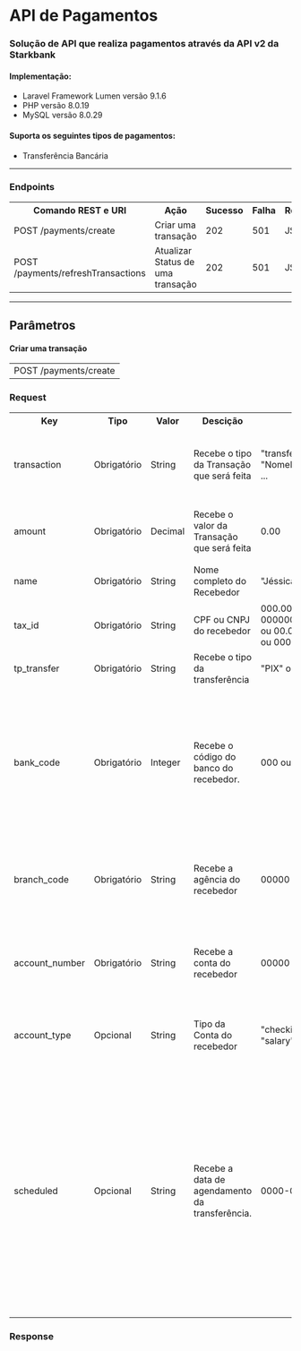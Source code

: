 <h1>API de Pagamentos</h1>

<h3>Solução de API que realiza pagamentos através da API v2 da Starkbank</h3>
<h4>Implementação:</h4>
<ul>
    <li>Laravel Framework Lumen versão 9.1.6</li>
    <li>PHP versão 8.0.19</li>
    <li>MySQL versão 8.0.29</li>
</ul>

<h4>Suporta os seguintes tipos de pagamentos:</h4>
<ul>
    <li>Transferência Bancária
</ul>

<hr>
<h3>Endpoints</h3>   
    
<table>
    <tr>
        <th>Comando REST e URI</th>
        <th>Ação</th>
        <th>Sucesso</th> 
        <th>Falha</th> 
        <th>Retorno</th> 
    </tr>
     <tr>
        <td>POST /payments/create</td>
        <td>Criar uma transação</td> 
        <td>202</td>
        <td>501</td>
        <td>JSON</td>
    </tr>
    <tr>
        <td>POST /payments/refreshTransactions</td>
        <td>Atualizar Status de uma transação</td> 
        <td>202</td>
        <td>501</td>
        <td>JSON</td>
    </tr>
</table>    
<hr>
<h2>Parâmetros</h2>

<h4>Criar uma transação</h4>
    <table>
         <tr>
            <td>POST /payments/create</td>
        </tr>
    </table>
    <h3>Request</h3>
        <table>  
            <tr>
                <th>Key</th>
                <th>Tipo</th>
                <th>Valor</th>
                <th>Descição</th>
                <th>Formatos</th>
                <th>Comentário</th>
            </tr>
             <tr>
                <td>transaction</td>
                <td>Obrigatório</td> 
                <td>String</td>
                <td>Recebe o tipo da Transação que será feita</td>
                <td>"transfer", "NomeDoTipoDaTransacao", ...</td>
                <th>O código está pronto apenas para transferência bancária - transfer</th>
            </tr>
            <tr>
                <td>amount</td>
                <td>Obrigatório</td> 
                <td>Decimal</td>
                <td>Recebe o valor da Transação que será feita</td>
                <td>0.00</td>
                <th>Somente números separados com ponto (.) as casas decimais</th>
            </tr>
            <tr>
                <td>name</td>
                <td>Obrigatório</td> 
                <td>String</td>
                <td>Nome completo do Recebedor</td>
                <td>"Jéssica da Silva"</td>
                <th>Nome completo com nome e sobrenome</th>
            </tr>
                <tr>
                <td>tax_id</td>
                <td>Obrigatório</td> 
                <td>String</td>
                <td>CPF ou CNPJ do recebedor</td>
                <td>000.000.000-00 ou 00000000000<br>ou 00.000.000/0000-00 ou 00000000000000</td>
                <th>Aceita somente números ou formatado com (.) e hífen (-)</th>
            </tr>
                <tr>
                <td>tp_transfer</td>
                <td>Obrigatório</td> 
                <td>String</td>
                <td>Recebe o tipo da transferência</td>
                <td>"PIX" ou "TED"</td>
                <th></th>
            </tr>
                <tr>
                <td>bank_code</td>
                <td>Obrigatório</td> 
                <td>Integer</td>
                <td>Recebe o código do banco do recebedor.</td>
                <td>000 ou 00000000</td>
                <th>Se o tipo da transferenência for "PIX" passe o ISPB(8 digítos) do banco. Ex.:20018183 = StarkBank <br>Se for "TED" passe o código do banco ()1 a 3 digitos) Ex.: 341 = Itaú</th>
            </tr>
                <tr>
                <td>branch_code</td>
                <td>Obrigatório</td> 
                <td>String</td>
                <td>Recebe a agência do recebedor</td>
                <td>00000</td>
                <th>Recebe somente números ou se houver dígito separar com hífen (-). Ex.: 000000-0</th>
            </tr>
                <tr>
                <td>account_number</td>
                <td>Obrigatório</td> 
                <td>String</td>
                <td>Recebe a conta do recebedor</td>
                <td>00000</td>
                <th>Recebe somente números ou se houver dígito separar com hífen (-). Ex.: 000000-0</th>
            </tr>
                <tr>
                <td>account_type</td>
                <td>Opcional</td> 
                <td>String</td>
                <td>Tipo da Conta do recebedor</td>
                <td>"checking", "savings" and "salary"</td>
                <th>Por padrão é "checking", só é necessário enviar se for diferente disso.</th>
            </tr>
                <tr>
                <td>scheduled</td>
                <td>Opcional</td> 
                <td>String</td>
                <td>Recebe a data de agendamento da transferência.</td>
                <td>0000-00-00</td>
                <th>Formato americano de datas (YYY/MM/DD). Por padrão a transação será feita sempre no mesmo dia até as 16:00 (BRT), depois disso será agendada para o próximo dia útil. Sö enviar se precisar agendar para outro dia. Caso o dia enviado não for dia útil, será agendado para o próximo dia útil.</th>
            </tr>
        </table> 
         <h3>Response</h3>
